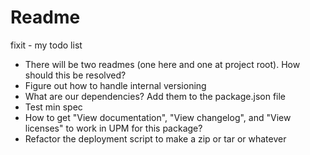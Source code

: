 # Readme

fixit - my todo list
- There will be two readmes (one here and one at project root). How should this be resolved?
- Figure out how to handle internal versioning
- What are our dependencies? Add them to the package.json file
- Test min spec
- How to get "View documentation", "View changelog", and "View licenses" to work in UPM for this package?
- Refactor the deployment script to make a zip or tar or whatever